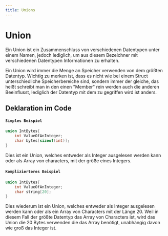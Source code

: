 ```yaml
---
title: Unions
---
```

# Union
Ein Union ist ein Zusammenschluss von verschiedenen Datentypen unter einem Namen, jedoch lediglich, um aus diesem Bezeichner mit verschiedenen Datentypen Informationen zu erhalten.

Ein Union wird immer die Menge an Speicher verwenden von dem größten Datentyp.
Wichtig zu merken ist, dass es nicht wie bei einem Struct unterschiedliche Speicherbereiche sind, sondern immer der gleiche, das heißt schreibt man in den einen "Member" rein werden auch die anderen Beeinflusst, lediglich der Datentyp mit dem zu gegriffen wird ist anders.
## Deklaration im Code
#### ``Simples Beispiel``
```c
union IntBytes{
	int ValueOfAnInteger;
	char bytes[sizeof(int)];
}
```
Dies ist ein Union, welches entweder als Integer ausgelesen werden kann oder als Array von characters, mit der größe eines Integers.
#### ``Komplizierteres Beispiel``
```c
union IntBytes{
	int ValueOfAnInteger;
	char string[20];
}
```
Dies wiederum ist ein Union, welches entweder als Integer ausgelesen werden kann oder als ein Array von Characters mit der Länge 20.
Weil in diesem Fall der größte Datentyp das Array von Characters ist, wird das Union die 20 Bytes verwenden die das Array benötigt, unabhängig davon wie groß das Integer ist.